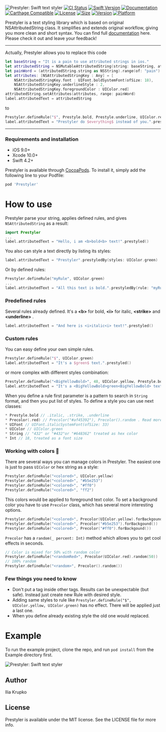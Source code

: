 ![Prestyler: Swift text styler](https://github.com/kruil/Prestyler/blob/master/logo.png?raw=true)
[![CI Status](https://img.shields.io/travis/kruil/Prestyler.svg?style=flat)](https://travis-ci.org/kruil/Prestyler)
[![Swift Version](https://img.shields.io/badge/language-swift%204.2-brightgreen.svg)](https://developer.apple.com/swift)
[![Documentation](https://github.com/kruil/Prestyler/blob/master/docs/badge.svg)](https://kruil.github.io/Prestyler)
[![Carthage Compatible](https://img.shields.io/badge/Carthage-compatible-4BC51D.svg?style=flat)](https://github.com/Carthage/Carthage)
[![License](https://img.shields.io/github/license/kruil/prestyler.svg?style=flat)](https://cocoapods.org/pods/Prestyler)
[![Size](https://img.shields.io/github/languages/code-size/kruil/prestyler.svg?style=flat)](https://cocoapods.org/pods/Prestyler)
[![Version](https://img.shields.io/cocoapods/v/Prestyler.svg?style=flat)](https://cocoapods.org/pods/Prestyler)
[![Platform](https://img.shields.io/cocoapods/p/Prestyler.svg?style=flat)](https://cocoapods.org/pods/Prestyler)

Prestyler is a text styling library which is based on original NSAttributedString class. It simplifies and extends original workflow, giving you more clean and short syntax. You can find full [documentation](https://kruil.github.io/Prestyler) here. Please check it out and leave your feedback!

---

Actually, Prestyler allows you to replace this code
``` swift
let baseString = "It is a pain to use attributed strings in ios."
let attributedString = NSMutableAttributedString(string: baseString, attributes: nil)
let painWord = (attributedString.string as NSString).range(of: "pain")
let attributes: [NSAttributedStringKey : Any] = [
    NSAttributedStringKey.font : UIFont.boldSystemFont(ofSize: 18),
    NSAttributedStringKey.underlineStyle : 2,
    NSAttributedStringKey.foregroundColor : UIColor.red]
attributedString.setAttributes(attributes, range: painWord)
label.attributedText = attributedString
```
to
``` swift
Prestyler.defineRule("$", Prestyle.bold, Prestyle.underline, UIColor.red)
label.attributedText = "Prestyler do $everything$ instead of you.".prestyled()
```

---

### Requirements and installation

- iOS 9.0+
- Xcode 10.0+
- Swift 4.2+

Prestyler is available through [CocoaPods](https://cocoapods.org). To install
it, simply add the following line to your Podfile:

```ruby
pod 'Prestyler'
```

# How to use

Prestyler parse your string, applies defined rules, and gives `NSAttributedString` as a result:
``` swift
import Prestyler
...
label.attributedText = "Hello, i am <b>bold<b> text!".prestyled()
```
You also can style a text directly by listing its styles:
``` swift
label.attributedText = "Prestyler".prestyledBy(styles: UIColor.green)
```
Or by defined rules:
``` swift
Prestyler.defineRule("myRule", UIColor.green)
...
label.attributedText = "All this text is bold.".prestyledBy(rule: "myRule")
```

### Predefined rules
Several rules already defined. It's a **\<b>** for bold, **\<i>** for italic, **\<strike>** and **\<underline>** .
``` swift
label.attributedText = "And here is <i>italic<i> text!".prestyled()
```

### Custom rules
You can easy define your own simple rules.
``` swift
Prestyler.defineRule("$", UIColor.green)
label.attributedText = "It's a $green$ text.".prestyled()
```
or more complex with different styles combination:
``` swift
Prestyler.defineRule("<BigYellowBold>", 48, UIColor.yellow, Prestyle.bold)
label.attributedText = "It's a <BigYellowBold>green<BigYellowBold> text.".prestyled()
```
When you define a rule first parameter is a pattern to search in `String` format, and then you put list of styles. To define a style you can use next classes:
``` swift
* Prestyle.bold // .italic, .strike, .underline
* Precolor(.red) // Precolor("#af45392"), Precolor().random . Read more about colors below
* UIFont // UIFont.italicSystemFont(ofSize: 33)
* UIColor // UIColor.green
* String // "432" or "#432"or "#648362" treated as hex color
* Int // 18, treated as a font size
```

### Working with colors 🎨
There are several ways you can manage colors in Prestyler. The easiest one is just to pass `UIColor` or hex string as a style:
``` swift
Prestyler.defineRule("<colored>", UIColor.yellow)
Prestyler.defineRule("<colored>", "#b5e253")
Prestyler.defineRule("<colored>", "#ff0")
Prestyler.defineRule("<colored>", "ff2")
```
This colors would be applied to foreground text color. To set a background color you have to use `Precolor` class, which has several more interesting options.
``` swift
Prestyler.defineRule("<colored>", Precolor(UIColor.yellow).forBackgound())
Prestyler.defineRule("<colored>", Precolor("#b5e253").forBackgound())
Prestyler.defineRule("<colored>", Precolor("#ff0").forBackgound())
```
`Precolor` has a `random(_ percent: Int)` method which allows you to get cool effects in seconds.
``` swift
// Color is mixed for 50% with random color
Prestyler.defineRule("<randomRed>", Precolor(UIColor.red).random(50))
// 100% random
Prestyler.defineRule("<random>", Precolor().random())
```

### Few things you need to know

- Don't put a tag inside other tags. Results can be unexpectable (but safe). Instead just create new Rule with desired style.
- Adding same styles to rule like `Prestyler.defineRule("$", UIColor.yellow, UIColor.green)` has no effect. There will be applied just a last one.
- When you define already existing style the old one would replaced.

# Example
To run the example project, clone the repo, and run `pod install` from the Example directory first.

![Prestyler: Swift text styler](https://raw.githubusercontent.com/kruil/Prestyler/master/screenshot1.png?raw=true)

## Author

Ilia Krupko

## License

Prestyler is available under the MIT license. See the LICENSE file for more info.
